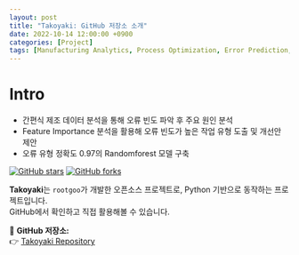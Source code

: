 ```yaml
---
layout: post
title: "Takoyaki: GitHub 저장소 소개"
date: 2022-10-14 12:00:00 +0900
categories: [Project]
tags: [Manufacturing Analytics, Process Optimization, Error Prediction, Process Improvement]
---
```


# Intro
-	간편식 제조 데이터 분석을 통해 오류 빈도 파악 후 주요 원인 분석
-	Feature Importance 분석을 활용해 오류 빈도가 높은 작업 유형 도출 및 개선안 제안
-	오류 유형 정확도 0.97의 Randomforest 모델 구축
  
[![GitHub stars](https://img.shields.io/github/stars/rootgoo/Takoyaki?style=social)](https://github.com/rootgoo/Takoyaki)
[![GitHub forks](https://img.shields.io/github/forks/rootgoo/Takoyaki?style=social)](https://github.com/rootgoo/Takoyaki)

**Takoyaki**는 `rootgoo`가 개발한 오픈소스 프로젝트로, Python 기반으로 동작하는 프로젝트입니다.  
GitHub에서 확인하고 직접 활용해볼 수 있습니다.

🔗 **GitHub 저장소:**  
👉 [Takoyaki Repository](https://github.com/rootgoo/Takoyaki)
